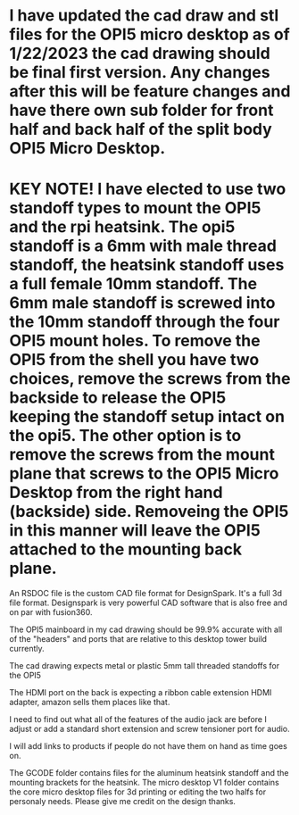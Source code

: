# I have updated the cad draw and stl files for the OPI5 micro desktop as of 1/22/2023 the cad drawing should be final first version. Any changes after this will be feature changes and have there own sub folder for front half and back half of the split body OPI5 Micro Desktop. 

# KEY NOTE! I have elected to use two standoff types to mount the OPI5 and the rpi heatsink. The opi5 standoff is a 6mm with male thread standoff, the heatsink standoff uses a full female 10mm standoff. The 6mm male standoff is screwed into the 10mm standoff through the four OPI5 mount holes. To remove the OPI5 from the shell you have two choices, remove the screws from the backside to release the OPI5 keeping the standoff setup intact on the opi5. The other option is to remove the screws from the mount plane that screws to the OPI5 Micro Desktop from the right hand (backside) side. Removeing the OPI5 in this manner will leave the OPI5 attached to the mounting back plane.

An RSDOC file is the custom CAD file format for DesignSpark. It's a full 3d file format. Designspark is very powerful CAD software that is also free and on par with fusion360. 

The OPI5 mainboard in my cad drawing should be 99.9% accurate with all of the "headers" and ports that are relative to this desktop tower build currently.

The cad drawing expects metal or plastic 5mm tall threaded standoffs for the OPI5

The HDMI port on the back is expecting a ribbon cable extension HDMI adapter, amazon sells them places like that.

I need to find out what all of the features of the audio jack are before I adjust or add a standard short extension and screw tensioner port for audio.

I will add links to products if people do not have them on hand as time goes on.

The GCODE folder contains files for the aluminum heatsink standoff and the mounting brackets for the heatsink. The micro desktop V1 folder contains the core micro desktop files for 3d printing or editing the two halfs for personaly needs. Please give me credit on the design thanks.
